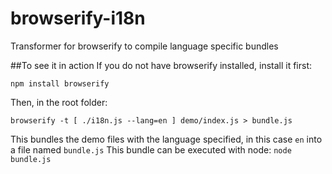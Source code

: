 browserify-i18n
===============

Transformer for browserify to compile language specific bundles

##To see it in action
If you do not have browserify installed, install it first:

`npm install browserify`

Then, in the root folder:

`browserify -t [ ./i18n.js --lang=en ] demo/index.js > bundle.js`

This bundles the demo files with the language specified, in this case `en` into a file named `bundle.js`
This bundle can be executed with node:
`node bundle.js`
